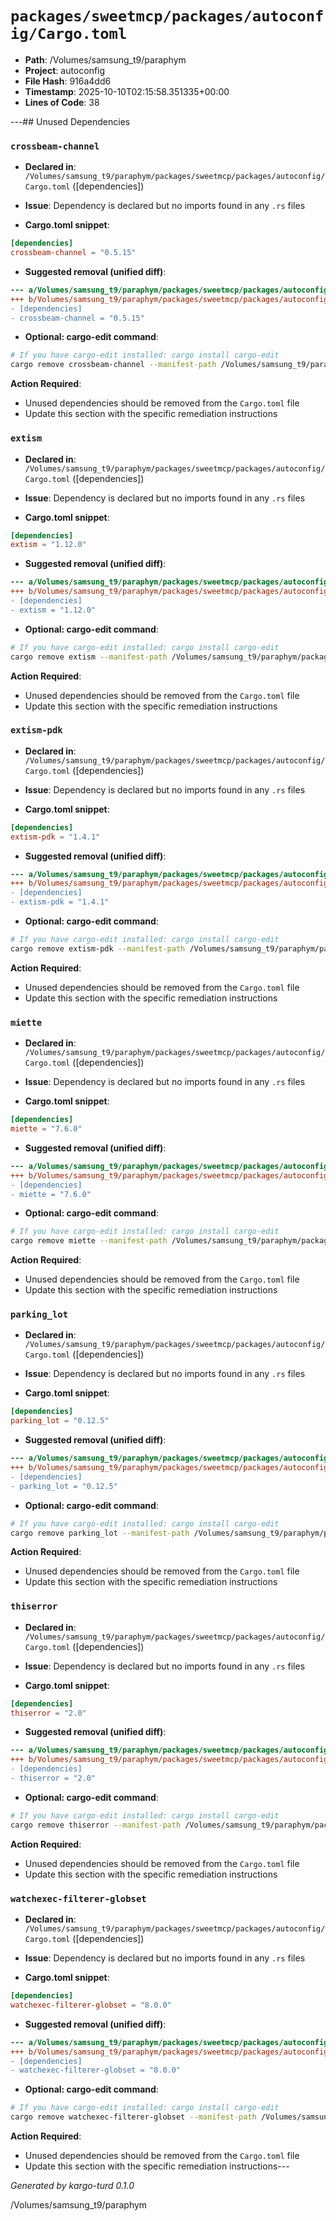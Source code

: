 # `packages/sweetmcp/packages/autoconfig/Cargo.toml`

- **Path**: /Volumes/samsung_t9/paraphym
- **Project**: autoconfig
- **File Hash**: 916a4dd6  
- **Timestamp**: 2025-10-10T02:15:58.351335+00:00  
- **Lines of Code**: 38

---## Unused Dependencies
### `crossbeam-channel`

- **Declared in**: `/Volumes/samsung_t9/paraphym/packages/sweetmcp/packages/autoconfig/Cargo.toml` ([dependencies])
- **Issue**: Dependency is declared but no imports found in any `.rs` files

- **Cargo.toml snippet**:
```toml
[dependencies]
crossbeam-channel = "0.5.15"
```

- **Suggested removal (unified diff)**:
```diff
--- a/Volumes/samsung_t9/paraphym/packages/sweetmcp/packages/autoconfig/Cargo.toml
+++ b/Volumes/samsung_t9/paraphym/packages/sweetmcp/packages/autoconfig/Cargo.toml
- [dependencies]
- crossbeam-channel = "0.5.15"
```

- **Optional: cargo-edit command**:
```bash
# If you have cargo-edit installed: cargo install cargo-edit
cargo remove crossbeam-channel --manifest-path /Volumes/samsung_t9/paraphym/packages/sweetmcp/packages/autoconfig/Cargo.toml
```

**Action Required**:
- Unused dependencies should be removed from the `Cargo.toml` file
- Update this section with the specific remediation instructions
### `extism`

- **Declared in**: `/Volumes/samsung_t9/paraphym/packages/sweetmcp/packages/autoconfig/Cargo.toml` ([dependencies])
- **Issue**: Dependency is declared but no imports found in any `.rs` files

- **Cargo.toml snippet**:
```toml
[dependencies]
extism = "1.12.0"
```

- **Suggested removal (unified diff)**:
```diff
--- a/Volumes/samsung_t9/paraphym/packages/sweetmcp/packages/autoconfig/Cargo.toml
+++ b/Volumes/samsung_t9/paraphym/packages/sweetmcp/packages/autoconfig/Cargo.toml
- [dependencies]
- extism = "1.12.0"
```

- **Optional: cargo-edit command**:
```bash
# If you have cargo-edit installed: cargo install cargo-edit
cargo remove extism --manifest-path /Volumes/samsung_t9/paraphym/packages/sweetmcp/packages/autoconfig/Cargo.toml
```

**Action Required**:
- Unused dependencies should be removed from the `Cargo.toml` file
- Update this section with the specific remediation instructions
### `extism-pdk`

- **Declared in**: `/Volumes/samsung_t9/paraphym/packages/sweetmcp/packages/autoconfig/Cargo.toml` ([dependencies])
- **Issue**: Dependency is declared but no imports found in any `.rs` files

- **Cargo.toml snippet**:
```toml
[dependencies]
extism-pdk = "1.4.1"
```

- **Suggested removal (unified diff)**:
```diff
--- a/Volumes/samsung_t9/paraphym/packages/sweetmcp/packages/autoconfig/Cargo.toml
+++ b/Volumes/samsung_t9/paraphym/packages/sweetmcp/packages/autoconfig/Cargo.toml
- [dependencies]
- extism-pdk = "1.4.1"
```

- **Optional: cargo-edit command**:
```bash
# If you have cargo-edit installed: cargo install cargo-edit
cargo remove extism-pdk --manifest-path /Volumes/samsung_t9/paraphym/packages/sweetmcp/packages/autoconfig/Cargo.toml
```

**Action Required**:
- Unused dependencies should be removed from the `Cargo.toml` file
- Update this section with the specific remediation instructions
### `miette`

- **Declared in**: `/Volumes/samsung_t9/paraphym/packages/sweetmcp/packages/autoconfig/Cargo.toml` ([dependencies])
- **Issue**: Dependency is declared but no imports found in any `.rs` files

- **Cargo.toml snippet**:
```toml
[dependencies]
miette = "7.6.0"
```

- **Suggested removal (unified diff)**:
```diff
--- a/Volumes/samsung_t9/paraphym/packages/sweetmcp/packages/autoconfig/Cargo.toml
+++ b/Volumes/samsung_t9/paraphym/packages/sweetmcp/packages/autoconfig/Cargo.toml
- [dependencies]
- miette = "7.6.0"
```

- **Optional: cargo-edit command**:
```bash
# If you have cargo-edit installed: cargo install cargo-edit
cargo remove miette --manifest-path /Volumes/samsung_t9/paraphym/packages/sweetmcp/packages/autoconfig/Cargo.toml
```

**Action Required**:
- Unused dependencies should be removed from the `Cargo.toml` file
- Update this section with the specific remediation instructions
### `parking_lot`

- **Declared in**: `/Volumes/samsung_t9/paraphym/packages/sweetmcp/packages/autoconfig/Cargo.toml` ([dependencies])
- **Issue**: Dependency is declared but no imports found in any `.rs` files

- **Cargo.toml snippet**:
```toml
[dependencies]
parking_lot = "0.12.5"
```

- **Suggested removal (unified diff)**:
```diff
--- a/Volumes/samsung_t9/paraphym/packages/sweetmcp/packages/autoconfig/Cargo.toml
+++ b/Volumes/samsung_t9/paraphym/packages/sweetmcp/packages/autoconfig/Cargo.toml
- [dependencies]
- parking_lot = "0.12.5"
```

- **Optional: cargo-edit command**:
```bash
# If you have cargo-edit installed: cargo install cargo-edit
cargo remove parking_lot --manifest-path /Volumes/samsung_t9/paraphym/packages/sweetmcp/packages/autoconfig/Cargo.toml
```

**Action Required**:
- Unused dependencies should be removed from the `Cargo.toml` file
- Update this section with the specific remediation instructions
### `thiserror`

- **Declared in**: `/Volumes/samsung_t9/paraphym/packages/sweetmcp/packages/autoconfig/Cargo.toml` ([dependencies])
- **Issue**: Dependency is declared but no imports found in any `.rs` files

- **Cargo.toml snippet**:
```toml
[dependencies]
thiserror = "2.0"
```

- **Suggested removal (unified diff)**:
```diff
--- a/Volumes/samsung_t9/paraphym/packages/sweetmcp/packages/autoconfig/Cargo.toml
+++ b/Volumes/samsung_t9/paraphym/packages/sweetmcp/packages/autoconfig/Cargo.toml
- [dependencies]
- thiserror = "2.0"
```

- **Optional: cargo-edit command**:
```bash
# If you have cargo-edit installed: cargo install cargo-edit
cargo remove thiserror --manifest-path /Volumes/samsung_t9/paraphym/packages/sweetmcp/packages/autoconfig/Cargo.toml
```

**Action Required**:
- Unused dependencies should be removed from the `Cargo.toml` file
- Update this section with the specific remediation instructions
### `watchexec-filterer-globset`

- **Declared in**: `/Volumes/samsung_t9/paraphym/packages/sweetmcp/packages/autoconfig/Cargo.toml` ([dependencies])
- **Issue**: Dependency is declared but no imports found in any `.rs` files

- **Cargo.toml snippet**:
```toml
[dependencies]
watchexec-filterer-globset = "8.0.0"
```

- **Suggested removal (unified diff)**:
```diff
--- a/Volumes/samsung_t9/paraphym/packages/sweetmcp/packages/autoconfig/Cargo.toml
+++ b/Volumes/samsung_t9/paraphym/packages/sweetmcp/packages/autoconfig/Cargo.toml
- [dependencies]
- watchexec-filterer-globset = "8.0.0"
```

- **Optional: cargo-edit command**:
```bash
# If you have cargo-edit installed: cargo install cargo-edit
cargo remove watchexec-filterer-globset --manifest-path /Volumes/samsung_t9/paraphym/packages/sweetmcp/packages/autoconfig/Cargo.toml
```

**Action Required**:
- Unused dependencies should be removed from the `Cargo.toml` file
- Update this section with the specific remediation instructions---

*Generated by kargo-turd 0.1.0*

/Volumes/samsung_t9/paraphym